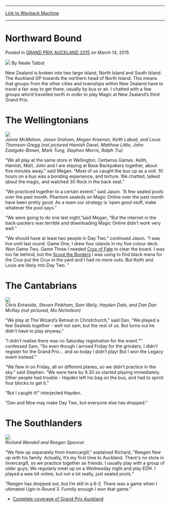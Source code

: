 
---
[Link to Wayback Machine](https://web.archive.org/web/20151103083046/http://magic.wizards.com/en/events/coverage/gpauc15/northward-bound-2015-03-14)

[_metadata_:author]:- "Neale Talbot"
[_metadata_:description]:- "New Zealand is broken into two large island, North Island and South Island. The Auckland GP towards the northern head of North Island. This means that groups from the other cities and townships within New Zealand have to travel a fair way to get there, usually by bus or air. I chatted with a few groups who’d travelled north in order to play Magic at New Zealand’s third Grand Prix."
[_metadata_:generator]:- "Drupal 7 (http://drupal.org)"
[_metadata_:node]:- "354986"
[_metadata_:publish_date]:- "2015-03-14"
[_metadata_:source]:- "div-main-content"
[_metadata_:title]:- "Northward Bound"
[_metadata_:wayback_capture_timestamp]:- "2015-11-03 08:30:46"
[_metadata_:wayback_raw_url]:- "https://web.archive.org/web/20151103083046id_/http://magic.wizards.com/en/events/coverage/gpauc15/northward-bound-2015-03-14"
[_metadata_:wayback_url]:- "http://magic.wizards.com/en/events/coverage/gpauc15/northward-bound-2015-03-14"
---


Northward Bound
===============



 Posted in [GRAND PRIX AUCKLAND 2015](/en/events/coverage/gpauc15) 
 on March 14, 2015 






![](https://media.magic.wizards.com/styles/auth_small/public/images/person/Neale.jpg)
By Neale Talbot











New Zealand is broken into two large island, North Island and South Island. The Auckland GP towards the northern head of North Island. This means that groups from the other cities and townships within New Zealand have to travel a fair way to get there, usually by bus or air. I chatted with a few groups who’d travelled north in order to play Magic at New Zealand’s third Grand Prix.


The Wellingtonians
==================


![](https://media.wizards.com/2015/events/gpauc15/GPNZ_Wellingtons.jpg)  
*Jamie McMahon, Jason Graham, Megan Kraemer, Keith Labad, and Louis Thomson-Gregg (not pictured Hamish Davel, Matthew Little, John Eastgate-Brown, Mark Tung, Stephen Morris, Ralph Tiu)*


“We all play at the same store in Wellington, Cerberus Games. Keith, Hamish, Matt, John and I are staying at Base Backpakers together, about five minutes away.” said Megan. “Most of us caught the bus up as a unit. 10 hours on a bus was a bonding experience, and torture. We chatted, talked about the magic, and watched 30 Rock in the back seat.”


“We practiced together to a certain extent.” said Jason. “A few sealed pools over the past month. Phantom sealeds on Magic Online over the past month have been pretty good. As a team our strategy is ‘open good stuff, make whatever the pool says.”


“We were going to do one last night,”said Megan, “But the internet in the back-packers was terrible and downloading Magic Online didn’t work very well.”


“We should have at least two people in Day Two.” continued Jason. “I was live until last round. Game One, I drew four islands in my five colour deck. Won Game Two. Game Three I needed [Crux of Fate](http://gatherer.wizards.com/Pages/Card/Details.aspx?name=Crux+of+Fate) to clear the board. I was too far behind, but the [Scout the Borders](http://gatherer.wizards.com/Pages/Card/Details.aspx?name=Scout+the+Borders) I was using to find black mana for the Crux put the Crux in the yard and I had no more outs. But Keith and Louis are likely into Day Two. ”


The Cantabrians
===============


![](https://media.wizards.com/2015/events/gpauc15/GPNZ_Christchurch.jpg)  
*Chris Entwistle, Steven Pinkham, Sam Weily, Hayden Dale, and Dan Dan McKay (not pictured, Mo Nicholson)*


“We play at The Wizard’s Retreat in Christchurch,” said Dan, “We played a few Sealeds together - well not sam, but the rest of us. But turns out he didn’t have to play anyway.”


“I didn’t realise there was no Saturday registration for the event.”” confessed Sam, “So even though I arrived Friday for the grinders, I didn’t register for the Grand Prix… and so today I didn’t play! But I won the Legacy event instead.”


“We flew in on Friday, all on different planes, so we didn’t practice in the sky.” said Stephen. “We were here by 9.30 so started playing immediately. Other people had trouble - Hayden left his bag on the bus, and had to sprint four blocks to get it.”


“But I caught it!” interjected Hayden.


“Dan and Moe may make Day Two, but everyone else has dropped.”


The Southlanders
================


![](https://media.wizards.com/2015/events/gpauc15/GPNZ_-Invercargill.jpg)  
*Richard Wendell and Reegen Spencer*


“We flew up separately from Invercargill.” explained Richard, “Reegen flew up with his family. Actually, It’s my first time to Auckland. There's no store in Invercargill, so we practice together as friends. I usually play with a group of older guys; We regularly meet up on a Wednesday night and play EDH. I played a wee bit online, but not a lot really, just sealed pools.”


“Reegen has dropped out, but I’m still in a 6-2. There was a game when I ultimated Ugin in Round 3. Funnily enough I won that game.”



* [Complete coverage of Grand Prix Auckland](/node/353206)






